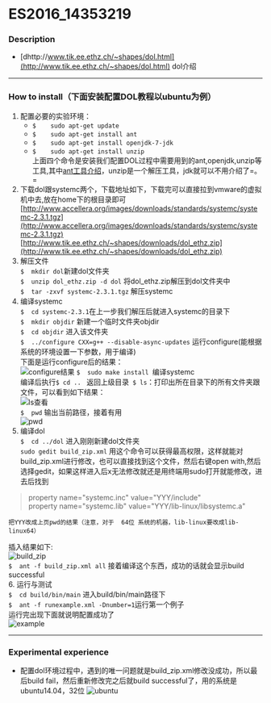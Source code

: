 # ES2016_14353219

### Description    
   - [dhttp://www.tik.ee.ethz.ch/~shapes/dol.html](http://www.tik.ee.ethz.ch/~shapes/dol.html) dol介绍
------------

### How to install（下面安装配置DOL教程以ubuntu为例）
 1. 配置必要的实验环境：
    * `$	sudo apt-get update`
    * `$	sudo apt-get install ant`
    * `$ 	sudo apt-get install openjdk-7-jdk`
    * `$	sudo apt-get install unzip`  
    上面四个命令是安装我们配置DOL过程中需要用到的ant,openjdk,unzip等工具,其中[ant工具介绍](http://blog.163.com/qiangyongbin2000@126/blog/static/77517819201151653423687)，unzip是一个解压工具，jdk就可以不用介绍了=。=
 2. 下载dol跟systemc两个，下载地址如下，下载完可以直接拉到vmware的虚拟机中去,放在home下的根目录即可  
    [http://www.accellera.org/images/downloads/standards/systemc/systemc-2.3.1.tgz](http://www.accellera.org/images/downloads/standards/systemc/systemc-2.3.1.tgz)  
    [http://www.tik.ee.ethz.ch/~shapes/downloads/dol_ethz.zip](http://www.tik.ee.ethz.ch/~shapes/downloads/dol_ethz.zip)
 3. 解压文件  
    `$	mkdir dol`新建dol文件夹  
    `$	unzip dol_ethz.zip -d dol` 将dol_ethz.zip解压到dol文件夹中  
    `$	tar -zxvf systemc-2.3.1.tgz` 解压systemc  
 4. 编译systemc  
    `$	cd systemc-2.3.1`在上一步我们解压后就进入systemc的目录下  
    `$	mkdir objdir` 新建一个临时文件夹objdir  
    `$	cd objdir` 进入该文件夹  
    `$	../configure CXX=g++ --disable-async-updates`   运行configure(能根据系统的环境设置一下参数，用于编译)  
下面是运行configure后的结果：  
    ![configure结果](http://thumbnail0.baidupcs.com/thumbnail/457d64dbe59be3d0b59042e2cedc61df?fid=1111119407-250528-28224852917425&time=1474905600&rt=sh&sign=FDTAER-DCb740ccc5511e5e8fedcff06b081203-N9GTWAyA6lO8i17dgkR7bHcdpfs%3D&expires=8h&chkv=0&chkbd=0&chkpc=&dp-logid=6262150750248528415&dp-callid=0&size=c710_u400&quality=100)
    `$	sudo make install `编译systemc  
编译后执行`$ cd .. ` 返回上级目录` $ ls`：打印出所在目录下的所有文件夹跟文件，可以看到如下结果：  
![ls查看](http://thumbnail0.baidupcs.com/thumbnail/73f3e62ec5ead71a136b76c54b6b0341?fid=1111119407-250528-151534860201774&time=1474905600&rt=sh&sign=FDTAER-DCb740ccc5511e5e8fedcff06b081203-PtsECBW3d%2BB1CC73QyHjAeqecKg%3D&expires=8h&chkv=0&chkbd=0&chkpc=&dp-logid=6262971067483224847&dp-callid=0&size=c710_u400&quality=100)  
    `$	pwd` 输出当前路径，接着有用  
![pwd](http://thumbnail0.baidupcs.com/thumbnail/dd0e8448b013e935f2fd141c8ad000cd?fid=1111119407-250528-1117669518736453&time=1474905600&rt=sh&sign=FDTAER-DCb740ccc5511e5e8fedcff06b081203-XsMVSJRx4mIO5qTuPVZhliUYFqI%3D&expires=8h&chkv=0&chkbd=0&chkpc=&dp-logid=6262987939185171902&dp-callid=0&size=c710_u400&quality=100)  
 5. 编译dol  
    `$	cd ../dol` 进入刚刚新建dol文件夹  
    `sudo gedit build_zip.xml`                   用这个命令可以获得最高权限，这样就能对build_zip.xml进行修改，也可以直接找到这个文件，然后右键open with,然后选择gedit，如果这样进入后x无法修改就还是用终端用sudo打开就能修改，进去后找到
> property name="systemc.inc" value="YYY/include"  
> property name="systemc.lib" value="YYY/lib-linux/libsystemc.a"

    把YYY改成上页pwd的结果（注意，对于  64位 系统的机器，lib-linux要改成lib-linux64）
插入结果如下:  
    ![build_zip](http://thumbnail0.baidupcs.com/thumbnail/94b31ec1d0ccc886d7736718d0f6a5b7?fid=1111119407-250528-85625229850344&time=1474909200&rt=sh&sign=FDTAER-DCb740ccc5511e5e8fedcff06b081203-KKlXQAv6NdM%2FV%2BQmKKW1z4IBg8Y%3D&expires=8h&chkv=0&chkbd=0&chkpc=&dp-logid=6263249018485029682&dp-callid=0&size=c710_u400&quality=100)  
    `$	ant -f build_zip.xml all` 接着编译这个东西，成功的话就会显示build successful  
 6. 运行与测试  
    `$	cd build/bin/main` 进入build/bin/main路径下  
    `$	ant -f runexample.xml -Dnumber=1`运行第一个例子  
    运行完出现下面就说明配置成功了  
    ![example](http://thumbnail0.baidupcs.com/thumbnail/e7a25443cdc794044b4d915c0d5e238e?fid=1111119407-250528-281267677262641&time=1474909200&rt=sh&sign=FDTAER-DCb740ccc5511e5e8fedcff06b081203-afe%2BO04ZXHmX7c3pEUy1mtAcvfU%3D&expires=8h&chkv=0&chkbd=0&chkpc=&dp-logid=6263401125515861759&dp-callid=0&size=c710_u400&quality=100)  

----------
### Experimental experience

 - 配置dol环境过程中，遇到的唯一问题就是build_zip.xml修改没成功，所以最后build fail，然后重新修改完之后就build successful了，用的系统是ubuntu14.04，32位
 ![ubuntu](http://thumbnail0.baidupcs.com/thumbnail/cffd925c2f26d09a67c2c198ea93afea?fid=1111119407-250528-375777276540115&time=1474909200&rt=sh&sign=FDTAER-DCb740ccc5511e5e8fedcff06b081203-wgDXEoeqZYrHdYx%2FlUno1mWPv1Q%3D&expires=8h&chkv=0&chkbd=0&chkpc=&dp-logid=6263572088855993978&dp-callid=0&size=c710_u400&quality=100)  
